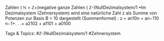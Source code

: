 Zahlen ( ℕ = ℤ+)negative ganze 
Zahlen ( ℤ-)NullDezimalsystem/1
•Im Dezimalsystem (Zehnersystem) wird eine natürliche Zahl z als Summe von Potenzen zur Basis 
B = 10 dargestellt (Summenformel) :
z = an10n + an−110 n−1+. . .+ a2102 + a1101 + a0100

   Tags & Topics:
   #ℤ-)NullDezimalsystem/1
   #Zehnersystem